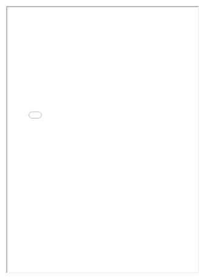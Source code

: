 <section class="page__content e-content" itemprop="text">
  <div style="width: 100%; height:700">
    <iframe src="/assets/CV_Yixiao_Jun2024.pdf" width="100%" height="700">
    </iframe>
  </div>
</section>
